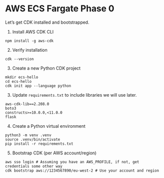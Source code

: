 # AWS ECS Fargate Phase 0

Let’s get CDK installed and bootstrapped.

1. Install AWS CDK CLI
```
npm install -g aws-cdk
```

2. Verify installation
```
cdk --version
```

3. Create a new Python CDK project
```
mkdir ecs-hello
cd ecs-hello
cdk init app --language python
```

3. Update `requirements.txt` to include libraries we will use later.

```text
aws-cdk-lib==2.208.0
boto3
constructs>=10.0.0,<11.0.0
flask
```

4. Create a Python virtual environment
```
python3 -m venv .venv
source .venv/bin/activate
pip install -r requirements.txt
```

5. Bootstrap CDK (per AWS account/region)
```
aws sso login # Assuming you have an AWS_PROFILE, if not, get credentials some other way
cdk bootstrap aws://1234567890/eu-west-2 # Use your account and region
```